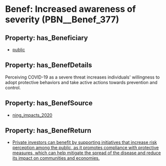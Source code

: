 # Benef: __Increased awareness of severity__ (PBN__Benef_377)

## Property: has_Beneficiary

* [public](../Stakeholder/PBN__Stakeholder_52)

## Property: has_BenefDetails

Perceiving COVID-19 as a severe threat increases individuals' willingness to adopt protective behaviors and take active actions towards prevention and control.

## Property: has_BenefSource

* [ning_impacts_2020](../Article/PBN__Article_74)

## Property: has_BenefReturn

* [Private investors can benefit by supporting initiatives that increase risk perception among the public, as it promotes compliance with protective measures, which can help mitigate the spread of the disease and reduce its impact on communities and economies.](../BenefReturn/PBN__BenefReturn_404)

